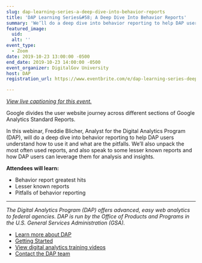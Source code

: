 ```yaml
---
slug: dap-learning-series-a-deep-dive-into-behavior-reports
title: 'DAP Learning Series&#58; A Deep Dive Into Behavior Reports'
summary: 'We’ll do a deep dive into behavior reporting to help DAP users understand how to use it and what are the pitfalls&#46;'
featured_image:
  uid:
  alt: ''
event_type:
  - Zoom
date: 2019-10-23 13:00:00 -0500
end_date: 2019-10-23 14:00:00 -0500
event_organizer: DigitalGov University
host: DAP
registration_url: https://www.eventbrite.com/e/dap-learning-series-deep-dive-behavior-reports-registration-59347588234

---
```


_[View live captioning for this event.](https://www.captionedtext.com/client/event.aspx?EventID=3993572&CustomerID=321)_

Google divides the user website journey across different sections of Google Analytics Standard Reports.

In this webinar, Freddie Blicher, Analyst for the Digital Analytics Program (DAP), will do a deep dive into behavior reporting to help DAP users understand how to use it and what are the pitfalls. We’ll also unpack the most often used reports, and also speak to some lesser known reports and how DAP users can leverage them for analysis and insights.

**Attendees will learn:**

- Behavior report greatest hits
- Lesser known reports
- Pitfalls of behavior reporting

---

_The Digital Analytics Program (DAP) offers advanced, easy web analytics to federal agencies. DAP is run by the Office of Products and Programs in the U.S. General Services Administration (GSA)._

- [Learn more about DAP](https://www.digitalgov.gov/services/dap/)
- [Getting Started](https://github.com/digital-analytics-program/gov-wide-code)
- [View digital analytics training videos](https://www.youtube.com/playlist?list=PLd9b-GuOJ3nFwlyvLFUtmDpYFKezhot8P)
- [Contact the DAP team](mailto:dap@support.digitalgov.gov)
